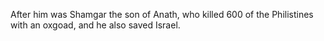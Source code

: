 After him was Shamgar the son of Anath, who killed 600 of the Philistines with an oxgoad, and he also saved Israel.
